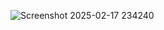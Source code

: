 ![Screenshot 2025-02-17 234240](https://github.com/user-attachments/assets/ec7aa773-e8ec-4e26-90b2-a98bb76ffe88)
